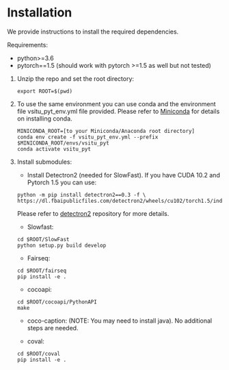 # Installation

We provide instructions to install the required dependencies.

Requirements:
+ python>=3.6
+ pytorch==1.5 (should work with pytorch >=1.5 as well but not tested)

1. Unzip the repo and set the root directory:
    ```
    export ROOT=$(pwd)
    ```

1. To use the same environment you can use conda and the environment file vsitu_pyt_env.yml file provided.
Please refer to [Miniconda](https://docs.conda.io/en/latest/miniconda.html) for details on installing conda.

    ```
    MINICONDA_ROOT=[to your Miniconda/Anaconda root directory]
    conda env create -f vsitu_pyt_env.yml --prefix $MINICONDA_ROOT/envs/vsitu_pyt
    conda activate vsitu_pyt
    ```

1. Install submodules:

    + Install Detectron2 (needed for SlowFast). If you have CUDA 10.2 and Pytorch 1.5 you can use:
    ```
    python -m pip install detectron2==0.3 -f \
    https://dl.fbaipublicfiles.com/detectron2/wheels/cu102/torch1.5/index.html
    ```
    Please refer to [detectron2](https://github.com/facebookresearch/detectron2/blob/master/INSTALL.md) repository for more details.

    + Slowfast:
    ```
    cd $ROOT/SlowFast
    python setup.py build develop
    ```

    + Fairseq:
    ```
    cd $ROOT/fairseq
    pip install -e .
    ```

    + cocoapi:
    ```
    cd $ROOT/cocoapi/PythonAPI
    make
    ```

    + coco-caption: (NOTE: You may need to install java). No additional steps are needed.

    + coval:
    ```
    cd $ROOT/coval
    pip install -e .
    ```